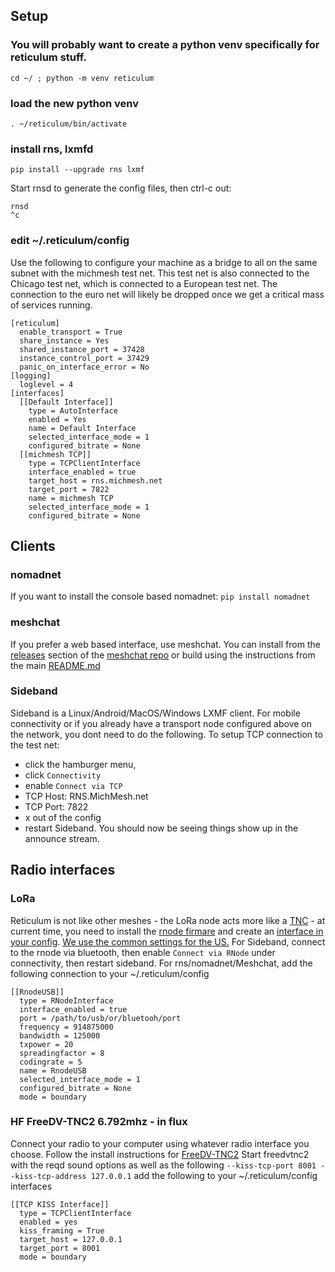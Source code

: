 ## Setup
### You will probably want to create a python venv specifically for reticulum stuff.
`cd ~/ ; python -m venv reticulum`
### load the new python venv
`. ~/reticulum/bin/activate`
### install rns, lxmfd 
```
pip install --upgrade rns lxmf
```
Start rnsd to generate the config files, then ctrl-c out:
```
rnsd
^c
``` 
### edit ~/.reticulum/config 
Use the following to configure your machine as a bridge to all on the same subnet with the michmesh test net. This test net is also connected to the Chicago test net, which is connected to a European test net. The connection to the euro net will likely be dropped once we get a critical mass of services running.
```
[reticulum]
  enable_transport = True
  share_instance = Yes
  shared_instance_port = 37428
  instance_control_port = 37429
  panic_on_interface_error = No
[logging]
  loglevel = 4
[interfaces]
  [[Default Interface]]
    type = AutoInterface
    enabled = Yes
    name = Default Interface
    selected_interface_mode = 1
    configured_bitrate = None
  [[michmesh TCP]]
    type = TCPClientInterface
    interface_enabled = true
    target_host = rns.michmesh.net
    target_port = 7822
    name = michmesh TCP
    selected_interface_mode = 1
    configured_bitrate = None
```
## Clients
### nomadnet
If you want to install the console based nomadnet:
`pip install nomadnet`
### meshchat
If you prefer a web based interface, use meshchat. You can install from the [releases](https://github.com/liamcottle/reticulum-meshchat/releases) section of the [meshchat repo](https://github.com/liamcottle/reticulum-meshchat) or build using the instructions from the main [README.md](https://github.com/liamcottle/reticulum-meshchat/blob/master/README.md)

### Sideband
Sideband is a Linux/Android/MacOS/Windows LXMF client. 
For mobile connectivity or if you already have a transport node configured above on the network, you dont need to do the following. 
To setup TCP connection to the test net:
- click the hamburger menu,
- click `Connectivity` 
- enable `Connect via TCP`
- TCP Host: RNS.MichMesh.net
- TCP Port: 7822
- x out of the config 
- restart Sideband.
You should now be seeing things show up in the announce stream.
## Radio interfaces
### LoRa
Reticulum is not like other meshes - the LoRa node acts more like a [TNC](https://en.wikipedia.org/wiki/Terminal_node_controller) - at current time, you need to install the [rnode firmare](https://liamcottle.github.io/rnode-flasher/) and create an [interface in your config](https://reticulum.network/manual/interfaces.html#rnode-lora-interface).
[We use the common settings for the US.](https://github.com/markqvist/Reticulum/wiki/Popular-RNode-Settings#united-states)
For Sideband, connect to the rnode via bluetooth, then enable `Connect via RNode` under connectivity, then restart sideband.
For rns/nomadnet/Meshchat, add the following connection to your ~/.reticulum/config
```
[[RnodeUSB]]
  type = RNodeInterface
  interface_enabled = true
  port = /path/to/usb/or/bluetooh/port
  frequency = 914875000
  bandwidth = 125000
  txpower = 20
  spreadingfactor = 8
  codingrate = 5
  name = RnodeUSB
  selected_interface_mode = 1
  configured_bitrate = None
  mode = boundary
```
### HF FreeDV-TNC2 6.792mhz - in flux
Connect your radio to your computer using whatever radio interface you choose.
Follow the install instructions for [FreeDV-TNC2](https://github.com/xssfox/freedvtnc2)
Start freedvtnc2 with the reqd sound options as well as the following `--kiss-tcp-port 8001 --kiss-tcp-address 127.0.0.1`
add the following to your ~/.reticulum/config interfaces
```
[[TCP KISS Interface]]
  type = TCPClientInterface
  enabled = yes
  kiss_framing = True
  target_host = 127.0.0.1
  target_port = 8001
  mode = boundary
```

